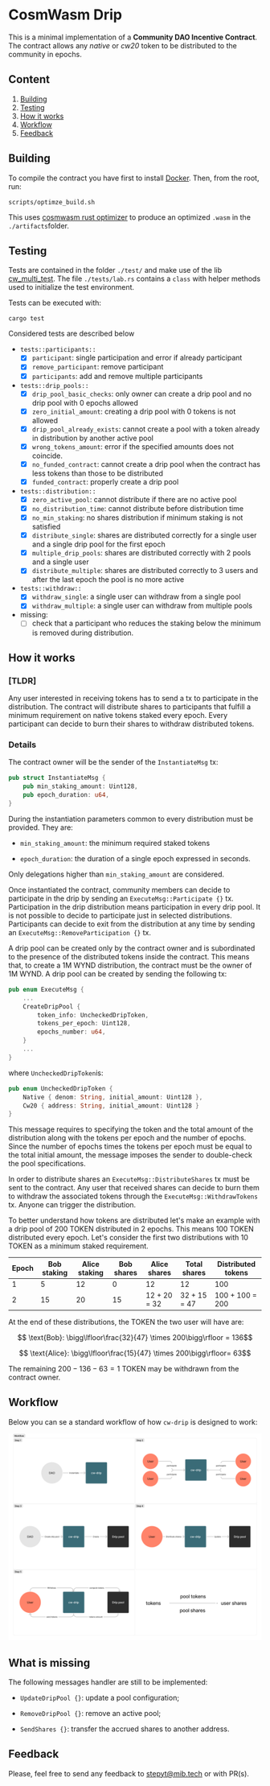 # CosmWasm Drip

This is a minimal implementation of a __Community DAO Incentive Contract__. The contract allows any _native_ or _cw20_ token to be distributed to the community in epochs.

## Content

1. [Building](#building)
2. [Testing](#testing)
3. [How it works](#how-it-works)
4. [Workflow](#workflow)
5. [Feedback](#feedback)

## Building

To compile the contract you have first to install [Docker](https://docs.docker.com/get-docker/). Then, from the root, run:

```shell
scripts/optimze_build.sh
```

This uses [cosmwasm rust optimizer](https://github.com/CosmWasm/rust-optimizer) to produce an optimized `.wasm` in the `./artifacts`folder.

## Testing

Tests are contained in the folder `./test/` and make use of the lib [cw_multi_test](https://docs.rs/cw-multi-test/latest/cw_multi_test/). The file `./tests/lab.rs` contains a `class` with helper methods used to initialize the test environment.

Tests can be executed with:

```shell
cargo test
```

Considered tests are described below

* `tests::participants::`
  * [x] `participant`: single participation and error if already participant
  * [x] `remove_participant`: remove participant
  * [x] `participants`: add and remove multiple participants

* `tests::drip_pools::`
  * [x] `drip_pool_basic_checks`: only owner can create a drip pool and no drip pool with 0 epochs allowed
  * [x] `zero_initial_amount`: creating a drip pool with 0 tokens is not allowed
  * [x] `drip_pool_already_exists`: cannot create a pool with a token already in distribution by another active pool
  * [x] `wrong_tokens_amount`: error if the specified amounts does not coincide.
  * [x] `no_funded_contract`: cannot create a drip pool when the contract has less tokens than those to be distributed
  * [x] `funded_contract`: properly create a drip pool

* `tests::distribution::`
  * [x] `zero_active_pool`: cannot distribute if there are no active pool
  * [x] `no_distribution_time`: cannot distribute before distribution time
  * [x] `no_min_staking`: no shares distribution if minimum staking is not satisfied
  * [x] `distribute_single`: shares are distributed correctly for a single user and a single drip pool for the first epoch
  * [x] `multiple_drip_pools`: shares are distributed correctly with 2 pools and a single user
  * [x] `distribute_multiple`: shares are distributed correctly to 3 users and after the last epoch the pool is no more active

* `tests::withdraw::`
  * [x] `withdraw_single`: a single user can withdraw from a single pool
  * [x] `withdraw_multiple`: a single user can withdraw from multiple pools

* missing:
  * [ ] check that a participant who reduces the staking below the minimum is removed during distribution.

## How it works

### [TLDR]

Any user interested in receiving tokens has to send a tx to participate in the distribution. The contract will distribute shares to participants that fulfill a minimum requirement on native tokens staked every epoch. Every participant can decide to burn their shares to withdraw distributed tokens.

### Details

The contract owner will be the sender of the `InstantiateMsg` tx:

```rust
pub struct InstantiateMsg {
    pub min_staking_amount: Uint128,
    pub epoch_duration: u64,
}
```

During the instantiation parameters common to every distribution must be provided. They are:

* `min_staking_amount`: the minimum required staked tokens

* `epoch_duration`: the duration of a single epoch expressed in seconds.

Only delegations higher than `min_staking_amount` are considered.

Once instantiated the contract, community members can decide to participate in the drip by sending an `ExecuteMsg::Participate {}` tx. Participation in the drip distribution means participation in every drip pool. It is not possible to decide to participate just in selected distributions. Participants can decide to exit from the distribution at any time by sending an  `ExecuteMsg::RemoveParticipation {}` tx.

A drip pool can be created only by the contract owner and is subordinated to the presence of the distributed tokens inside the contract. This means that, to create a 1M WYND distribution, the contract must be the owner of 1M WYND. A drip pool can be created by sending the following tx:

```rust
pub enum ExecuteMsg {
    ...
    CreateDripPool {
        token_info: UncheckedDripToken,
        tokens_per_epoch: Uint128,
        epochs_number: u64,
    }
    ...
}
```

where `UncheckedDripToken`is:

```rust
pub enum UncheckedDripToken {
    Native { denom: String, initial_amount: Uint128 },
    Cw20 { address: String, initial_amount: Uint128 }
}
```

This message requires to specifying the token and the total amount of the distribution along with the tokens per epoch and the number of epochs. Since the number of epochs times the tokens per epoch must be equal to the total initial amount, the message imposes the sender to double-check the pool specifications.

In order to distribute shares an `ExecuteMsg::DistributeShares` tx must be sent to the contract. Any user that received shares can decide to burn them to withdraw the associated tokens through the `ExecuteMsg::WithdrawTokens` tx. Anyone can trigger the distribution.

To better understand how tokens are distributed let's make an example with a drip pool of 200 TOKEN distributed in 2 epochs. This means 100 TOKEN distributed every epoch. Let's consider the first two distributions with 10 TOKEN as a minimum staked requirement.

| Epoch | Bob staking | Alice staking | Bob shares | Alice shares | Total shares | Distributed tokens |
| ----- | ----------- | ------------- | ---------- | ------------ | ------------ | ------------------ |
| 1     | 5           | 12            | 0          | 12           | 12           | 100                |
| 2     | 15          | 20            | 15         | 12 + 20 = 32 | 32 + 15 = 47 | 100 + 100 = 200    |

At the end of these distributions, the TOKEN the two user will have are:

$$ \text{Bob}: \bigg\lfloor\frac{32}{47} \times 200\bigg\rfloor = 136$$

$$ \text{Alice}: \bigg\lfloor\frac{15}{47} \times 200\bigg\rfloor= 63$$

The remaining $200 - 136 - 63 = 1$ TOKEN may be withdrawn from the contract owner.

## Workflow

Below you can se a standard workflow of how `cw-drip` is designed to work:

![workflow](./assets/workflow.png)

## What is missing

The following messages handler are still to be implemented:

* `UpdateDripPool {}`: update a pool configuration;

* `RemoveDripPool {}`: remove an active pool;

* `SendShares {}`: transfer the accrued shares to another address.

##

## Feedback

Please, feel free to send any feedback to <stepyt@mib.tech> or with PR(s).
